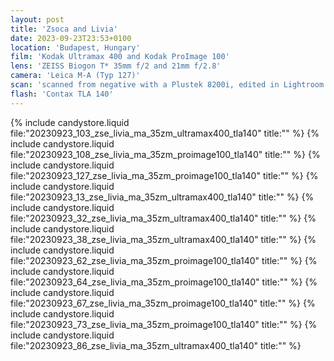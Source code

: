 ```yaml
---
layout: post
title: 'Zsoca and Livia'
date: 2023-09-23T23:53+0100
location: 'Budapest, Hungary'
film: 'Kodak Ultramax 400 and Kodak ProImage 100'
lens: 'ZEISS Biogon T* 35mm f/2 and 21mm f/2.8'
camera: 'Leica M-A (Typ 127)'
scan: 'scanned from negative with a Plustek 8200i, edited in Lightroom'
flash: 'Contax TLA 140'
---
```


{% include candystore.liquid file:"20230923_103_zse_livia_ma_35zm_ultramax400_tla140" title:"" %}
{% include candystore.liquid file:"20230923_108_zse_livia_ma_35zm_proimage100_tla140" title:"" %}
{% include candystore.liquid file:"20230923_127_zse_livia_ma_35zm_proimage100_tla140" title:"" %}
{% include candystore.liquid file:"20230923_13_zse_livia_ma_35zm_ultramax400_tla140" title:"" %}
{% include candystore.liquid file:"20230923_32_zse_livia_ma_35zm_ultramax400_tla140" title:"" %}
{% include candystore.liquid file:"20230923_38_zse_livia_ma_35zm_ultramax400_tla140" title:"" %}
{% include candystore.liquid file:"20230923_62_zse_livia_ma_35zm_proimage100_tla140" title:"" %}
{% include candystore.liquid file:"20230923_64_zse_livia_ma_35zm_proimage100_tla140" title:"" %}
{% include candystore.liquid file:"20230923_67_zse_livia_ma_35zm_proimage100_tla140" title:"" %}
{% include candystore.liquid file:"20230923_73_zse_livia_ma_35zm_proimage100_tla140" title:"" %}
{% include candystore.liquid file:"20230923_86_zse_livia_ma_35zm_ultramax400_tla140" title:"" %}